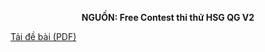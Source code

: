 **<center>NGUỒN: Free Contest thi thử HSG QG V2</center>**

[Tải đề bài (PDF)](/statements/2326/CITY.pdf)